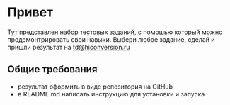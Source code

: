 # Привет
Тут представлен набор тестовых заданий, с помошью который можно продемонтрировать свои навыки.
Выбери любое задание, сделай и пришли результат на td@hiconversion.ru

## Общие требования
- результат оформить в виде репозитория на GitHub
- в README.md написать инструкцию для установки и запуска